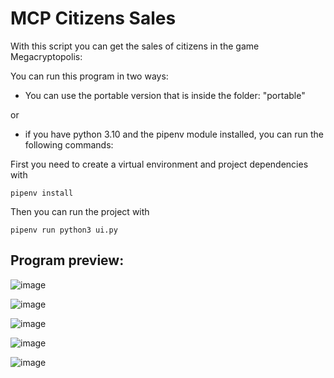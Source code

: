 # MCP Citizens Sales

With this script you can get the sales of citizens in the game Megacryptopolis:

You can run this program in two ways:

- You can use the portable version that is inside the folder: "portable"

or

- if you have python 3.10 and the pipenv module installed, you can run the following commands:

First you need to create a virtual environment and project dependencies with

`pipenv install`

Then you can run the project with

`pipenv run python3 ui.py`

## Program preview:

![image](https://user-images.githubusercontent.com/112636008/199337676-9db1a6dd-8ce9-4575-8f3d-5f7357fa0cf7.png)

![image](https://user-images.githubusercontent.com/112636008/199337752-4a454472-6008-4f0c-912e-e3d57d2df6b8.png)

![image](https://user-images.githubusercontent.com/112636008/199338593-573cc59f-fbd7-4261-9192-b787d79ad050.png)

![image](https://user-images.githubusercontent.com/112636008/199338691-b4953c61-2a9c-4210-830e-1066a4f6acd9.png)

![image](https://user-images.githubusercontent.com/112636008/199338887-0f96f7e4-b84c-47a2-b002-5d5083ec2888.png)

